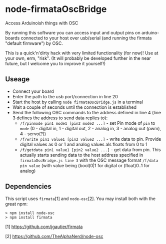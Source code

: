 node-firmataOscBridge
=====================

Access Arduinoish things with OSC

By running this software you can access input and output pins on arduino-boards connected to your host over usb/serial (and running the firmata "default firmware") by OSC.

This is a quick'n'dirty hack with very limited functionality (for now)! Use at your own, erm, "risk". (It will probably be developed further in the near future, but I welcome you to improve it yourself!)

Useage
--------

* Connect your board
* Enter the path to the usb port/connection in line 20
* Start the host by calling ``node firmataOscBridge.js`` in a terminal
* Wait a couple of seconds until the connection is established
* Send the following OSC commands to the address defined in line 4 (line 3 defines the address to send data replies to):
	* ``/f/pinmode pin1 mode1 [pin2 mode2 ...]`` - set Pin mode of ``pin`` to ``mode`` (0 - digital in, 1 - digital out, 2 - analog in, 3 - analog out (pwm), 4 - servo(?))
	* ``/f/write pin1 value1 [pin2 value2 ...]`` - write data to pin. Provide digital values as 0 or 1 and analog values als floats from 0 to 1
	* ``/f/getdata pin1 value1 [pin2 value2 ...]`` - get data from pin. This actually starts sending data to the host address specified in ``firmataOscBridge.js line 3`` with the OSC message format ``/f/data pin value`` (with value being (bool)0|1 for digital or (float)0..1 for analog)

Dependencies
--------------

This script uses ``firmata``[1] and ``node-osc``[2]. You may install both with the great npm:

```
> npm install node-osc
> npm install firmata
```

[1] https://github.com/jgautier/firmata

[2] https://github.com/TheAlphaNerd/node-osc 